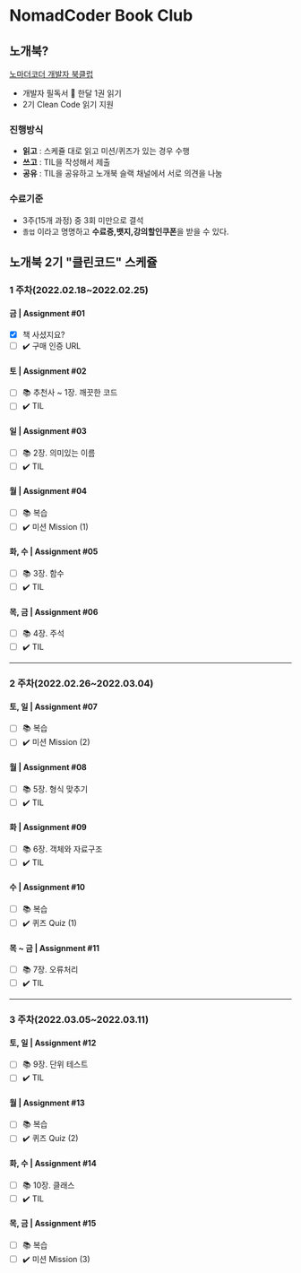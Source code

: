 # NomadCoder Book Club

## 노개북?

[노마더코더 개발자 북클럽](http://nomadcoders.co/c/clean-code/lobby)
 - 개발자 필독서 :blue_book: 한달 1권 읽기
 - 2기 Clean Code 읽기 지원 

### 진행방식
 - **읽고** : 스케쥴 대로 읽고 미션/퀴즈가 있는 경우 수행
 - **쓰고** : TIL을 작성해서 제출
 - **공유** : TIL을 공유하고 노개북 슬랙 채널에서 서로 의견을 나눔

### 수료기준
 - 3주(15개 과정) 중 3회 미만으로 결석
 - ```졸업``` 이라고 명명하고 **수료증,뱃지,강의할인쿠폰**을 받을 수 있다.


## 노개북 2기 "클린코드" 스케쥴

### **1 주차(2022.02.18~2022.02.25)**
#### **금 | Assignment #01**
- [X]    책 사셨지요?
- [ ]  ✔️ 구매 인증 URL
#### **토 | Assignment #02**
- [ ]  :books:  추천사 ~ 1장. 깨끗한 코드
- [ ]  ✔️ TIL
#### **일 | Assignment #03**
- [ ]  :books:  2장. 의미있는 이름
- [ ]  ✔️ TIL
#### **월 | Assignment #04**
- [ ]  :books:  복습
- [ ]  ✔️ 미션 Mission (1)
#### **화, 수 | Assignment #05**
- [ ]  :books:  3장. 함수
- [ ]  ✔️ TIL
#### **목, 금 | Assignment #06**
- [ ]  :books:  4장. 주석
- [ ]  ✔️ TIL
----------
### **2 주차(2022.02.26~2022.03.04)**
#### **토, 일 | Assignment #07**
- [ ]  :books:  복습
- [ ]  ✔️ 미션 Mission (2)
#### **월 | Assignment #08**
- [ ]  :books: 5장. 형식 맞추기
- [ ]  ✔️ TIL
#### **화 | Assignment #09**
- [ ]  :books:  6장. 객체와 자료구조
- [ ]  ✔️ TIL
#### **수 | Assignment #10**
- [ ]  :books:  복습
- [ ]  ✔️ 퀴즈 Quiz (1)
#### **목 ~ 금 | Assignment #11**
- [ ]  :books:  7장. 오류처리
- [ ]  ✔️ TIL
----------
### **3 주차(2022.03.05~2022.03.11)**
#### **토, 일 | Assignment #12**
- [ ]  :books:  9장. 단위 테스트
- [ ]  ✔️ TIL
#### **월 | Assignment #13**
- [ ]  :books:  복습
- [ ]  ✔️ 퀴즈 Quiz (2)
#### **화, 수 | Assignment #14**
- [ ]  :books:  10장. 클래스
- [ ]  ✔️ TIL
#### **목, 금 | Assignment #15**
- [ ]  :books: 복습
- [ ]  ✔️ 미션 Mission (3)
